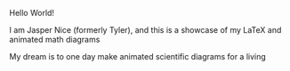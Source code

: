 Hello World!

I am Jasper Nice (formerly Tyler), and this is a showcase of my LaTeX and animated math diagrams

My dream is to one day make animated scientific diagrams for a living

